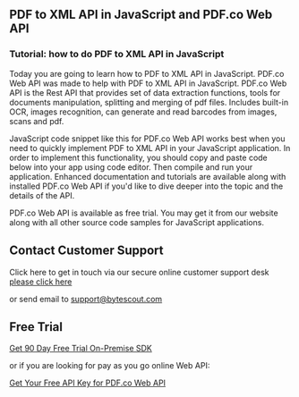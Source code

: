 ## PDF to XML API in JavaScript and PDF.co Web API

### Tutorial: how to do PDF to XML API in JavaScript

Today you are going to learn how to PDF to XML API in JavaScript. PDF.co Web API was made to help with PDF to XML API in JavaScript. PDF.co Web API is the Rest API that provides set of data extraction functions, tools for documents manipulation, splitting and merging of pdf files. Includes built-in OCR, images recognition, can generate and read barcodes from images, scans and pdf.

JavaScript code snippet like this for PDF.co Web API works best when you need to quickly implement PDF to XML API in your JavaScript application. In order to implement this functionality, you should copy and paste code below into your app using code editor. Then compile and run your application. Enhanced documentation and tutorials are available along with installed PDF.co Web API if you'd like to dive deeper into the topic and the details of the API.

PDF.co Web API is available as free trial. You may get it from our website along with all other source code samples for JavaScript applications.

## Contact Customer Support

Click here to get in touch via our secure online customer support desk [please click here](https://bytescout.zendesk.com/hc/en-us/requests/new?subject=PDF.co%20Web%20API%20Question)

or send email to [support@bytescout.com](mailto:support@bytescout.com?subject=PDF.co%20Web%20API%20Question) 

## Free Trial

[Get 90 Day Free Trial On-Premise SDK](https://bytescout.com/download/web-installer?utm_source=github-readme)

or if you are looking for pay as you go online Web API:

[Get Your Free API Key for PDF.co Web API](https://pdf.co/documentation/api?utm_source=github-readme)